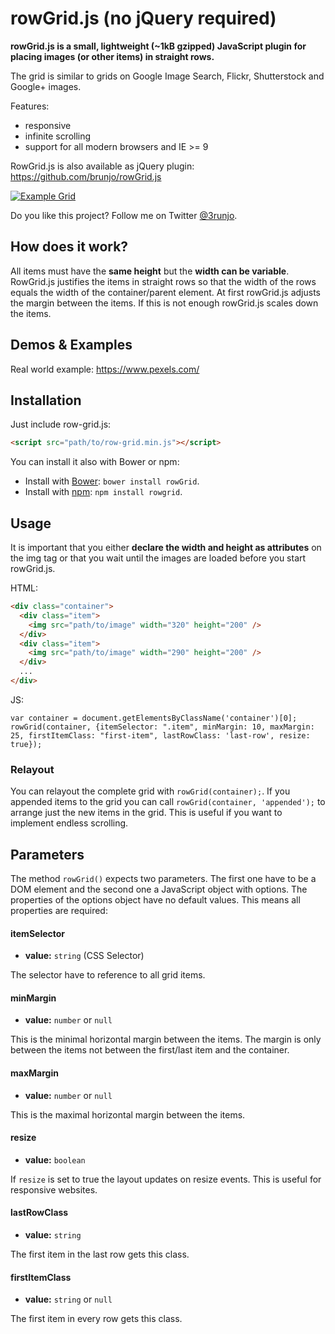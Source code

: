 # rowGrid.js (no jQuery required)

**rowGrid.js is a small, lightweight (~1kB gzipped) JavaScript plugin for placing images (or other items) in straight rows.**

The grid is similar to grids on Google Image Search, Flickr, Shutterstock and Google+ images.

Features:

 * responsive
 * infinite scrolling
 * support for all modern browsers and IE >= 9

RowGrid.js is also available as jQuery plugin: https://github.com/brunjo/rowGrid.js

[![Example Grid](http://brunjo.github.io/rowGrid.js/example.png)][2]

Do you like this project? Follow me on Twitter [@3runjo][1].

## How does it work?
All items must have the **same height** but the **width can be variable**. RowGrid.js justifies the items in straight rows so that the width of the rows equals the width of the container/parent element.
At first rowGrid.js adjusts the margin between the items. If this is not enough rowGrid.js scales down the items.

## Demos & Examples
Real world example: https://www.pexels.com/

## Installation
Just include row-grid.js:
```HTML
<script src="path/to/row-grid.min.js"></script>
```

You can install it also with Bower or npm:
* Install with [Bower](http://bower.io): `bower install rowGrid`.
* Install with [npm](https://www.npmjs.com): `npm install rowgrid`.

## Usage
It is important that you either **declare the width and height as attributes** on the img tag or that you wait until the images are loaded before you start rowGrid.js.

HTML:
```HTML
<div class="container">
  <div class="item">
    <img src="path/to/image" width="320" height="200" />
  </div>
  <div class="item">
    <img src="path/to/image" width="290" height="200" />
  </div>
  ...
</div>
```
JS:
```JS
var container = document.getElementsByClassName('container')[0];
rowGrid(container, {itemSelector: ".item", minMargin: 10, maxMargin: 25, firstItemClass: "first-item", lastRowClass: 'last-row', resize: true});
```

### Relayout
You can relayout the complete grid with `rowGrid(container);`. If you appended items to the grid you can call `rowGrid(container, 'appended');` to arrange just the new items in the grid. This is useful if you want to implement endless scrolling.


## Parameters

The method `rowGrid()` expects two parameters. The first one have to be a DOM element and the second one a JavaScript object with options. The properties of the options object have no default values. This means all properties are required:

#### itemSelector
* **value:** ```string``` (CSS Selector)

The selector have to reference to all grid items.
#### minMargin
* **value:** ```number``` or ```null```

This is the minimal horizontal margin between the items. The margin is only between the items not between the first/last item and the container.
#### maxMargin
* **value:** ```number``` or ```null```

This is the maximal horizontal margin between the items.
#### resize
* **value:** ```boolean```

If ```resize``` is set to true the layout updates on resize events. This is useful for responsive websites.
#### lastRowClass
* **value:** ```string```

The first item in the last row gets this class.
#### firstItemClass
* **value:** ```string``` or ```null```

The first item in every row gets this class.


  [1]: https://twitter.com/3runjo "@3runjo"
  [2]: http://brunjo.github.io/rowGrid.js/ "Demos"
